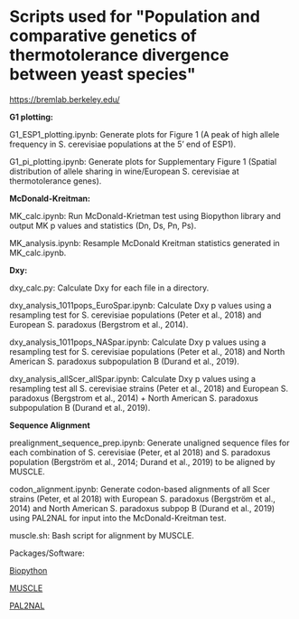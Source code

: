 # Scripts used for "Population and comparative genetics of thermotolerance divergence between yeast species"

https://bremlab.berkeley.edu/

<body>
<b> G1 plotting: </b>
  
G1_ESP1_plotting.ipynb: Generate plots for Figure 1 (A peak of high allele frequency in S. cerevisiae populations at the 5’ end of ESP1).

G1_pi_plotting.ipynb: Generate plots for Supplementary Figure 1 (Spatial distribution of allele sharing in wine/European S. cerevisiae at thermotolerance genes).

<b> McDonald-Kreitman: </b>

MK_calc.ipynb: Run McDonald-Krietman test using Biopython library and output MK p values and statistics (Dn, Ds, Pn, Ps).

MK_analysis.ipynb: Resample McDonald Kreitman statistics generated in MK_calc.ipynb.

<b> Dxy: </b>

dxy_calc.py: Calculate Dxy for each file in a directory.

dxy_analysis_1011pops_EuroSpar.ipynb: Calculate Dxy p values using a resampling test for S. cerevisiae populations (Peter et al., 2018) and European S. paradoxus (Bergstrom et al., 2014).

dxy_analysis_1011pops_NASpar.ipynb: Calculate Dxy p values using a resampling test for S. cerevisiae populations (Peter et al., 2018) and North American S. paradoxus subpopulation B (Durand et al., 2019).

dxy_analysis_allScer_allSpar.ipynb: Calculate Dxy p values using a resampling test all S. cerevisiae strains (Peter et al., 2018) and European S. paradoxus (Bergstrom et al., 2014) + North American S. paradoxus subpopulation B (Durand et al., 2019).

<b> Sequence Alignment </b>

prealignment_sequence_prep.ipynb: Generate unaligned sequence files for each combination of S. cerevisiae (Peter, et al 2018) and S. paradoxus population (Bergström et al., 2014; Durand et al., 2019) to be aligned by MUSCLE.

codon_alignment.ipynb: Generate codon-based alignments of all Scer strains (Peter, et al 2018) with European S. paradoxus (Bergström et al., 2014) and North American S. paradoxus subpop B (Durand et al., 2019) using PAL2NAL for input into the McDonald-Kreitman test. 

muscle.sh: Bash script for alignment by MUSCLE.

Packages/Software:

[Biopython](https://biopython.org/)

[MUSCLE](http://www.drive5.com/muscle/)

[PAL2NAL](http://www.bork.embl.de/pal2nal/)


</body>
